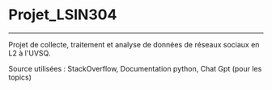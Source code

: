 # Projet_LSIN304
 
---

Projet de collecte, traitement et analyse de données de réseaux sociaux en L2 à l'UVSQ.


Source utilisées : StackOverflow, Documentation python, Chat Gpt (pour les topics)